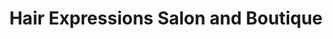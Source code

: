 ---
title: "Hair Expressions Salon and Boutique"
url: /chamberlain/hair-expressions-salon-and-boutique/
shop: hairdresser
---